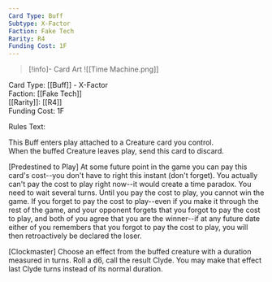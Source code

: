 ```yaml
---
Card Type: Buff
Subtype: X-Factor
Faction: Fake Tech
Rarity: R4
Funding Cost: 1F
---
```

> [!info]- Card Art
> ![[Time Machine.png]]

Card Type: [[Buff]] - X-Factor  
Faction: [[Fake Tech]]  
[[Rarity]]: [[R4]]  
Funding Cost: 1F  

Rules Text:  

This Buff enters play attached to a Creature card you control.  
When the buffed Creature leaves play, send this card to discard.  

[Predestined to Play] At some future point in the game you can pay this card's cost--you don't have to right this instant (don't forget).
You actually can't pay the cost to play right now--it would create a time paradox. You need to wait several turns.
Until you pay the cost to play, you cannot win the game.
If you forget to pay the cost to play--even if you make it through the rest of the game, and your opponent forgets that you forgot to pay the cost to play, and both of you agree that you are the winner--if at any future date either of you remembers that you forgot to pay the cost to play, you will then retroactively be declared the loser.   

[Clockmaster] Choose an effect from the buffed creature with a duration measured in turns.
Roll a d6, call the result Clyde.
You may make that effect last Clyde turns instead of its normal duration.  